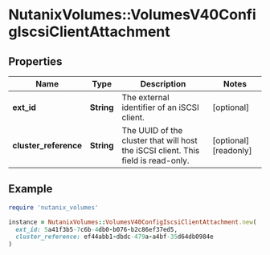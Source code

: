 # NutanixVolumes::VolumesV40ConfigIscsiClientAttachment

## Properties

| Name | Type | Description | Notes |
| ---- | ---- | ----------- | ----- |
| **ext_id** | **String** | The external identifier of an iSCSI client. | [optional] |
| **cluster_reference** | **String** | The UUID of the cluster that will host the iSCSI client. This field is read-only. | [optional][readonly] |

## Example

```ruby
require 'nutanix_volumes'

instance = NutanixVolumes::VolumesV40ConfigIscsiClientAttachment.new(
  ext_id: 5a41f3b5-7c6b-4db0-b076-b2c86ef37ed5,
  cluster_reference: ef44abb1-dbdc-479a-a4bf-35d64db0984e
)
```

